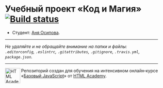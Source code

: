 # Учебный проект «Код и Магия» [![Build status][travis-image]][travis-url]

* Студент: [Аня Осипова](https://up.htmlacademy.ru/javascript/11/user/244319).

---

_Не удаляйте и не обращайте внимание на папки и файлы:_<br>
_`.editorconfig`, `.eslintrc`, `.gitattributes`, `.gitignore`, `.travis.yml`, `package.json`._

---

<a href="https://htmlacademy.ru/intensive/javascript"><img align="left" width="50" height="50" title="HTML Academy" src="https://up.htmlacademy.ru/static/img/intensive/javascript/logo-for-github.svg"></a>

Репозиторий создан для обучения на интенсивном онлайн‑курсе «[Базовый JavaScript](https://htmlacademy.ru/intensive/javascript)» от [HTML Academy](https://htmlacademy.ru).

[travis-image]: https://travis-ci.org/htmlacademy-javascript/244319-code-and-magick.svg?branch=master
[travis-url]: https://travis-ci.org/htmlacademy-javascript/244319-code-and-magick
